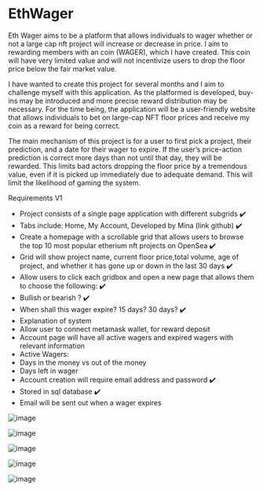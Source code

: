 # EthWager

Eth Wager aims to be a platform that allows individuals to wager whether or not a large cap nft project will increase or decrease in price. I aim to rewarding members with an coin (WAGER), which I have created. This coin will have very limited value and will not incentivize users to drop the floor price below the fair market value.

I have wanted to create this project for several months and I aim to challenge myself with this application. As the platformed is developed, buy-ins may be introduced and more precise reward distribution may be necessary. For the time being, the application will be a user-friendly website that allows individuals to bet on large-cap NFT floor prices and receive my coin as a reward for being correct.

The main mechanism of this project is for a user to first pick a project, their prediction, and a date for their wager to expire. If the user’s price-action prediction is correct more days than not until that day, they will be rewarded. This limits bad actors dropping the floor price by a tremendous value, even if it is picked up immediately due to adequate demand. This will limit the likelihood of gaming the system.


Requirements V1
* Project consists of a single page application with different subgrids ✔️
* Tabs include: Home, My Account, Developed by Mina (link github) ✔️
* Create a homepage with a scrollable grid that allows users to browse the top 10 most popular etherium nft projects on OpenSea ✔️
* Grid will show project name, current floor price,total volume,  age of project, and whether it has gone up or down in the last 30 days ✔️
* Allow users to click each gridbox and open a new page that allows them to choose the following: ✔️
* Bullish or bearish ? ✔️
* When shall this wager expire? 15 days? 30 days? ✔️
* Explanation of system
* Allow user to connect metamask wallet, for reward deposit
* Account page will have all active wagers and expired wagers with relevant information
* Active Wagers:
* Days in the money vs out of the money
* Days left in wager
* Account creation will require email address and password ✔️
* Stored in sql database ✔️
* Email will be sent out when a wager expires


![image](https://user-images.githubusercontent.com/47870455/211662878-e570769b-ef62-4c95-90b1-d9a8f879ef59.png)

![image](https://user-images.githubusercontent.com/47870455/211662963-502f218d-6385-45e2-b686-5e56395955f9.png)

![image](https://user-images.githubusercontent.com/47870455/211668654-0b19a2a3-8223-4f4f-9201-ef3d657683d0.png)

![image](https://user-images.githubusercontent.com/47870455/211666586-ed984003-1e2e-4736-99c4-6315b32cd517.png)

![image](https://user-images.githubusercontent.com/47870455/211666665-8671d343-fb5f-49c6-b9e2-614206e6d951.png)

